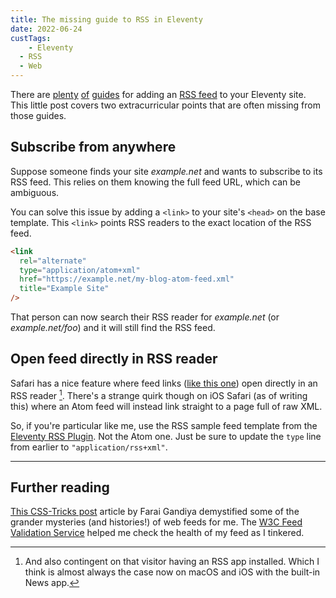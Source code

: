 ```yaml
---
title: The missing guide to RSS in Eleventy
date: 2022-06-24
custTags:
	- Eleventy
  - RSS
  - Web
---
```


There are [plenty](https://bnijenhuis.nl/notes/2021-04-07-creating-a-feed-in-eleventy/) [of](https://learneleventyfromscratch.com/lesson/17.html) [guides](https://obsolete29.com/posts/2020/12/31/rss-a-love-letter-and-walkthrough-for-my-eleventy-site/) for adding an [RSS feed](https://www.11ty.dev/docs/plugins/rss/) to your Eleventy site.
This little post covers two extracurricular points that are often missing from those guides.

## Subscribe from anywhere

Suppose someone finds your site _example.net_ and wants to subscribe to its RSS feed.
This relies on them knowing the full feed URL, which can be ambiguous.

You can solve this issue by adding a `<link>` to your site's `<head>` on the base template.
This `<link>` points RSS readers to the exact location of the RSS feed.

```html
<link
  rel="alternate"
  type="application/atom+xml"
  href="https://example.net/my-blog-atom-feed.xml"
  title="Example Site"
/>
```

That person can now search their RSS reader for _example.net_ (or _example.net/foo_) and it will still find the RSS feed.

## Open feed directly in RSS reader

Safari has a nice feature where feed links ([like this one](/feed.xml)) open directly in an RSS reader [^1].
There's a strange quirk though on iOS Safari (as of writing this) where an Atom feed will instead link straight to a page full of raw XML.

So, if you're particular like me, use the RSS sample feed template from the [Eleventy RSS Plugin](https://www.11ty.dev/docs/plugins/rss/#sample-feed-templates). Not the Atom one. Just be sure to update the `type` line from earlier to `"application/rss+xml"`.

---

## Further reading

[This CSS-Tricks post](https://css-tricks.com/working-with-web-feeds-its-more-than-rss/) article by Farai Gandiya demystified some of the grander mysteries (and histories!) of web feeds for me.
The [W3C Feed Validation Service](https://validator.w3.org/feed/) helped me check the health of my feed as I tinkered.

[^1]: And also contingent on that visitor having an RSS app installed. Which I think is almost always the case now on macOS and iOS with the built-in News app.
